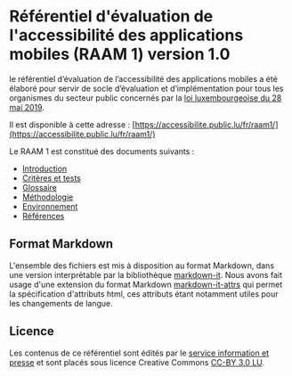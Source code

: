 # Référentiel d'évaluation de l'accessibilité des applications mobiles (RAAM 1) version 1.0

le référentiel d’évaluation de l’accessibilité des applications mobiles a été élaboré pour servir de socle d’évaluation et d’implémentation pour tous les organismes du secteur public  concernés par la [loi luxembourgeoise du 28 mai 2019](http://legilux.public.lu/eli/etat/leg/loi/2019/05/28/a373/jo).

Il est disponible à cette adresse : 
[https://accessibilite.public.lu/fr/raam1/](https://accessibilite.public.lu/fr/raam1/)

Le RAAM 1 est constitué des documents suivants :

* [Introduction](introduction.md)
* [Critères et tests](referentiel-technique.md)
* [Glossaire](glossaire.md)
* [Méthodologie](methodologie.md)
* [Environnement](environnement.md)
* [Références](references.md)

## Format Markdown

L'ensemble des fichiers est mis à disposition au format Markdown, dans une version interprétable par la bibliothèque [markdown-it](https://github.com/markdown-it/markdown-it). 
Nous avons fait usage d'une extension du format Markdown [markdown-it-attrs](https://github.com/arve0/markdown-it-attrs) qui permet la spécification d'attributs html, ces attributs étant notamment utiles pour les changements de langue. 


## Licence

Les contenus de ce référentiel sont édités par le [service information et presse](https://sip.gouvernement.lu) et sont placés sous licence Creative Commons [CC-BY 3.0 LU](https://creativecommons.org/licenses/by/3.0/lu/).